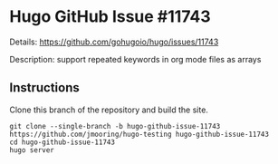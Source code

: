 # Hugo GitHub Issue #11743

Details: <https://github.com/gohugoio/hugo/issues/11743>

Description: support repeated keywords in org mode files as arrays

## Instructions

Clone this branch of the repository and build the site.

```text
git clone --single-branch -b hugo-github-issue-11743 https://github.com/jmooring/hugo-testing hugo-github-issue-11743
cd hugo-github-issue-11743
hugo server
```
